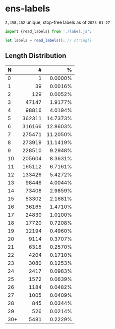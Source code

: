 # ens-labels

`2,458,462` unique, stop-free labels as of `2023-01-27`

```Javascript
import {read_labels} from './label.js';

let labels = read_labels(); // string[]
```

## Length Distribution

| N | # | % |
| :--- | ---: | ---: |
| 0 | 1 | 0.0000% |
| 1 | 39 | 0.0016% |
| 2 | 129 | 0.0052% |
| 3 | 47147 | 1.9177% |
| 4 | 98816 | 4.0194% |
| 5 | 362311 | 14.7373% |
| 6 | 316166 | 12.8603% |
| 7 | 275471 | 11.2050% |
| 8 | 273919 | 11.1419% |
| 9 | 228510 | 9.2948% |
| 10 | 205604 | 8.3631% |
| 11 | 165112 | 6.7161% |
| 12 | 133426 | 5.4272% |
| 13 | 98446 | 4.0044% |
| 14 | 73408 | 2.9859% |
| 15 | 53302 | 2.1681% |
| 16 | 36165 | 1.4710% |
| 17 | 24830 | 1.0100% |
| 18 | 17720 | 0.7208% |
| 19 | 12194 | 0.4960% |
| 20 | 9114 | 0.3707% |
| 21 | 6318 | 0.2570% |
| 22 | 4204 | 0.1710% |
| 23 | 3080 | 0.1253% |
| 24 | 2417 | 0.0983% |
| 25 | 1572 | 0.0639% |
| 26 | 1184 | 0.0482% |
| 27 | 1005 | 0.0409% |
| 28 | 845 | 0.0344% |
| 29 | 526 | 0.0214% |
| 30+ | 5481 | 0.2229% |